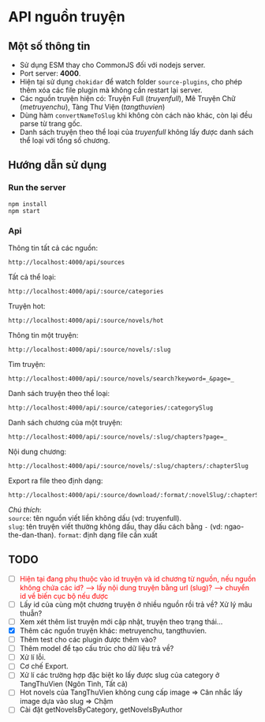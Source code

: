 # API nguồn truyện

## Một số thông tin

-   Sử dụng ESM thay cho CommonJS đối với nodejs server.
-   Port server: **4000**.
-   Hiện tại sử dụng `chokidar` để watch folder `source-plugins`, cho phép thêm xóa các file plugin mà không cần restart lại server.
-   Các nguồn truyện hiện có: Truyện Full (_truyenfull_), Mê Truyện Chữ (_metruyenchu_), Tàng Thư Viện (_tangthuvien_)
-   Dùng hàm `convertNameToSlug` khi không còn cách nào khác, còn lại đều parse từ trang gốc.
-   Danh sách truyện theo thể loại của _truyenfull_ không lấy được danh sách thể loại với tổng số chương.

## Hướng dẫn sử dụng

### Run the server

```
npm install
npm start
```

### Api

Thông tin tất cả các nguồn:

```
http://localhost:4000/api/sources
```

Tất cả thể loại:

```
http://localhost:4000/api/:source/categories
```

Truyện hot:

```
http://localhost:4000/api/:source/novels/hot
```

Thông tin một truyện:

```
http://localhost:4000/api/:source/novels/:slug
```

Tìm truyện:

```
http://localhost:4000/api/:source/novels/search?keyword=_&page=_
```

Danh sách truyện theo thể loại:

```
http://localhost:4000/api/:source/categories/:categorySlug
```

Danh sách chương của một truyện:

```
http://localhost:4000/api/:source/novels/:slug/chapters?page=_
```

Nội dung chương:

```
http://localhost:4000/api/:source/novels/:slug/chapters/:chapterSlug
```

Export ra file theo định dạng:

```
http://localhost:4000/api/:source/download/:format/:novelSlug/:chapterSlug
```

_Chú thích_:\
`source`: tên nguồn viết liền không dấu (vd: truyenfull).\
`slug`: tên truyện viết thường không dấu, thay dấu cách bằng `-` (vd: ngao-the-dan-than).
`format`: định dạng file cần xuất

## TODO

-   [ ] <span style="color:red">Hiện tại đang phụ thuộc vào id truyện và id chương từ nguồn, nếu nguồn không chứa các id? --> lấy nội dung truyện bằng url (slug)? --> chuyển id về biến cục bộ nếu được</span>
-   [ ] Lấy id của cùng một chương truyện ở nhiều nguồn rồi trả về? Xử lý mâu thuẫn?
-   [ ] Xem xét thêm list truyện mới cập nhật, truyện theo trạng thái...
-   [x] Thêm các nguồn truyện khác: metruyenchu, tangthuvien.
-   [ ] Thêm test cho các plugin được thêm vào?
-   [ ] Thêm model để tạo cấu trúc cho dữ liệu trả về?
-   [ ] Xử lí lỗi.
-   [ ] Cơ chế Export.
-   [ ] Xử lí các trường hợp đặc biệt ko lấy được slug của category ở TangThuVien (Ngôn Tình, Tất cả)
-   [ ] Hot novels của TangThuVien không cung cấp image => Cân nhắc lấy image dựa vào slug => Chậm
-   [ ] Cài đặt getNovelsByCategory, getNovelsByAuthor
